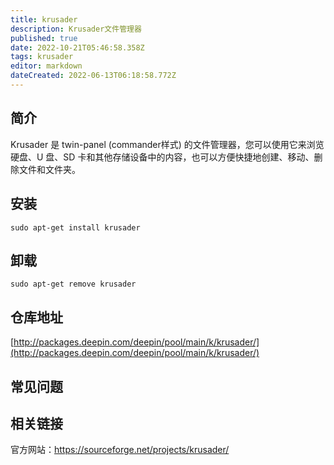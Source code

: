 ```yaml
---
title: krusader
description: Krusader文件管理器
published: true
date: 2022-10-21T05:46:58.358Z
tags: krusader
editor: markdown
dateCreated: 2022-06-13T06:18:58.772Z
---
```


## 简介

Krusader 是 twin-panel (commander样式) 的文件管理器，您可以使用它来浏览硬盘、U 盘、SD 卡和其他存储设备中的内容，也可以方便快捷地创建、移动、删除文件和文件夹。

## 安装

`sudo apt-get install krusader`

## 卸载

`sudo apt-get remove krusader`

## 仓库地址

[http://packages.deepin.com/deepin/pool/main/k/krusader/](http://packages.deepin.com/deepin/pool/main/k/krusader/)

## 常见问题

## 相关链接
官方网站：https://sourceforge.net/projects/krusader/